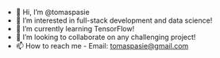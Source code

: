 - 👋 Hi, I’m @tomaspasie
- 👀 I’m interested in full-stack development and data science!
- 🌱 I’m currently learning TensorFlow!
- 💞️ I’m looking to collaborate on any challenging project!
- 📫 How to reach me - Email: tomaspasie@gmail.com
